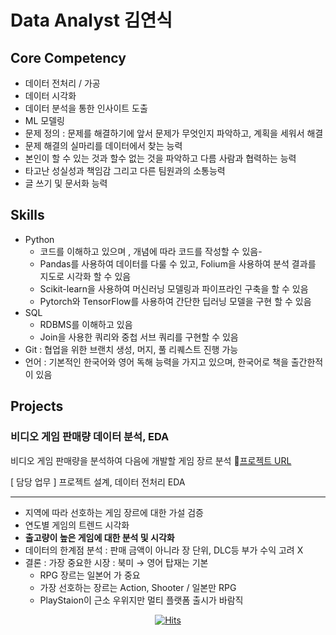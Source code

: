 # Data Analyst 김연식

## Core Competency

- 데이터 전처리 / 가공
- 데이터 시각화
- 데이터 분석을 통한 인사이트 도출
- ML 모델링
- 문제 정의 : 문제를 해결하기에 앞서 문제가 무엇인지 파악하고, 계획을 세워서 해결
- 문제 해결의 실마리를 데이터에서 찾는 능력
- 본인이 할 수 있는 것과 할수 없는 것을 파악하고 다름 사람과 협력하는 능력
- 타고난 성실성과 책임감 그리고 다른 팀원과의 소통능력
- 글 쓰기 및 문서화 능력


## Skills

- Python
    - 코드를 이해하고 있으며 , 개념에 따라 코드를 작성할 수 있음-
    - Pandas를 사용하여 데이터를 다룰 수 있고, Folium을 사용하여 분석 결과를 지도로 시각화 할 수 있음
    - Scikit-learn을 사용하여 머신러닝 모델링과 파이프라인 구축을 할 수 있음
    - Pytorch와 TensorFlow를 사용하여 간단한 딥러닝 모델을 구현 할 수 있음
- SQL
    - RDBMS를 이해하고 있음
    - Join을 사용한 쿼리와 중첩 서브 쿼리를 구현할 수 있음
- Git : 협업을 위한 브랜치 생성, 머지, 풀 리퀘스트 진행 가능
- 언어 : 기본적인 한국어와 영어 독해 능력을 가지고 있으며, 한국어로 책을 출간한적이 있음


## Projects

### 비디오 게임 판매량 데이터 분석, EDA

비디오 게임 판매량을 분석하여 다음에 개발할 게임 장르 분석 🔗[프로젝트 URL](https://github.com/93model/Game_sales_data)

[ 담당 업무 ]  프로젝트 설계, 데이터 전처리  EDA

---

- 지역에 따라 선호하는 게임 장르에 대한 가설 검증
- 연도별 게임의 트렌드 시각화
- **출고량이 높은 게임에 대한 분석 및 시각화**
- 데이터의 한계점 분석 : 판매 금액이 아니라 장 단위, DLC등 부가 수익 고려 X
- 결론 : 가장 중요한 시장 : 북미 → 영어 탑재는 기본
    - RPG 장르는 일본어 가 중요
    - 가장 선호하는 장르는 Action, Shooter / 일본만  RPG
    - PlayStaion이 근소 우위지만 멀티 플랫폼 출시가 바람직





<div align=center>
    
[![Hits](https://hits.seeyoufarm.com/api/count/incr/badge.svg?url=https%3A%2F%2Fgithub.com%2F93model&count_bg=%2379C83D&title_bg=%23555555&icon=github.svg&icon_color=%23E7E7E7&title=hits&edge_flat=false)](https://hits.seeyoufarm.com)
    
</div>

